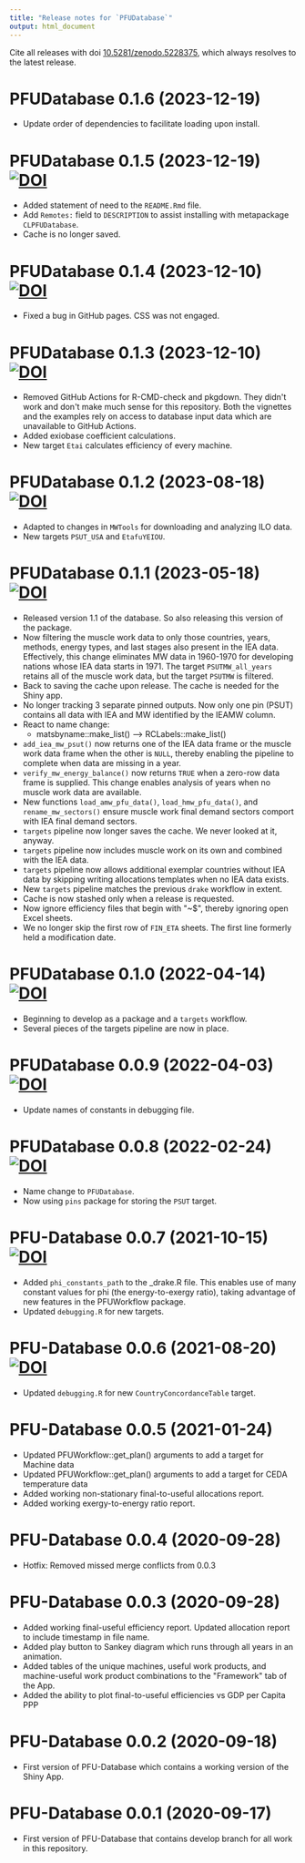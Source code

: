 ```yaml
---
title: "Release notes for `PFUDatabase`"
output: html_document
---
```



Cite all releases with doi [10.5281/zenodo.5228375](https://doi.org/10.5281/zenodo.5228375), 
which always resolves to the latest release.


# PFUDatabase 0.1.6 (2023-12-19)

* Update order of dependencies to facilitate
  loading upon install.


# PFUDatabase 0.1.5 (2023-12-19) [![DOI](https://zenodo.org/badge/DOI/10.5281/zenodo.10407898.svg)](https://doi.org/10.5281/zenodo.10407898)

* Added statement of need to the `README.Rmd` file.
* Add `Remotes:` field to `DESCRIPTION` to assist
  installing with metapackage `CLPFUDatabase`.
* Cache is no longer saved.


# PFUDatabase 0.1.4 (2023-12-10) [![DOI](https://zenodo.org/badge/DOI/10.5281/zenodo.10345511.svg)](https://doi.org/10.5281/zenodo.10345511)

* Fixed a bug in GitHub pages. 
  CSS was not engaged.


# PFUDatabase 0.1.3 (2023-12-10) [![DOI](https://zenodo.org/badge/DOI/10.5281/zenodo.10343587.svg)](https://doi.org/10.5281/zenodo.10343587)

* Removed GitHub Actions for R-CMD-check and pkgdown.
  They didn't work and don't make much sense
  for this repository. 
  Both the vignettes and the examples rely
  on access to database input data which are 
  unavailable to GitHub Actions.
* Added exiobase coefficient calculations.
* New target `Etai` calculates efficiency 
  of every machine.


# PFUDatabase 0.1.2 (2023-08-18) [![DOI](https://zenodo.org/badge/DOI/10.5281/zenodo.8264516.svg)](https://doi.org/10.5281/zenodo.8264516)

* Adapted to changes in `MWTools` for downloading and
  analyzing ILO data.
* New targets `PSUT_USA` and `EtafuYEIOU`.


# PFUDatabase 0.1.1 (2023-05-18) [![DOI](https://zenodo.org/badge/DOI/10.5281/zenodo.7949498.svg)](https://doi.org/10.5281/zenodo.7949498)

* Released version 1.1 of the database.
  So also releasing this version of the package.
* Now filtering the muscle work data to only those
  countries, years, methods, energy types, and last stages
  also present in the IEA data.
  Effectively, this change eliminates MW data 
  in 1960-1970 for developing nations whose IEA data starts in 1971.
  The target `PSUTMW_all_years` retains all of the muscle work data, but
  the target `PSUTMW` is filtered.
* Back to saving the cache upon release.
  The cache is needed for the Shiny app.
* No longer tracking 3 separate pinned outputs.
  Now only one pin (PSUT) contains all data
  with IEA and MW
  identified by the IEAMW column.
* React to name change: 
    - matsbyname::make_list() --> RCLabels::make_list()
* `add_iea_mw_psut()` now returns one of 
  the IEA data frame or the muscle work data frame
  when the other is `NULL`, thereby enabling
  the pipeline to complete when 
  data are missing in a year.
* `verify_mw_energy_balance()` now returns `TRUE` when a 
  zero-row data frame is supplied. 
  This change enables analysis of years when 
  no muscle work data are available.
* New functions `load_amw_pfu_data()`, `load_hmw_pfu_data()`, 
  and `rename_mw_sectors()` ensure
  muscle work final demand sectors comport with
  IEA final demand sectors.
* `targets` pipeline now longer saves the cache.
  We never looked at it, anyway.
* `targets` pipeline now includes muscle work
  on its own and combined with the IEA data.
* `targets` pipeline now allows additional exemplar countries 
  without IEA data by skipping writing allocations templates
  when no IEA data exists.
* New `targets` pipeline matches the previous `drake` workflow
  in extent.
* Cache is now stashed only when a release is requested.
* Now ignore efficiency files that begin with "~$",
  thereby ignoring open Excel sheets.
* We no longer skip the first row of `FIN_ETA` sheets.
  The first line formerly held a modification date.


# PFUDatabase 0.1.0 (2022-04-14) [![DOI](https://zenodo.org/badge/DOI/10.5281/zenodo.6462165.svg)](https://doi.org/10.5281/zenodo.6462165)

* Beginning to develop as a package and a `targets` workflow.
* Several pieces of the targets pipeline are now in place.


# PFUDatabase 0.0.9 (2022-04-03) [![DOI](https://zenodo.org/badge/DOI/10.5281/zenodo.6409576.svg)](https://doi.org/10.5281/zenodo.6409576)

* Update names of constants in debugging file.


# PFUDatabase 0.0.8 (2022-02-24) [![DOI](https://zenodo.org/badge/DOI/10.5281/zenodo.6264718.svg)](https://doi.org/10.5281/zenodo.6264718)

* Name change to `PFUDatabase`.
* Now using `pins` package for storing the `PSUT` target.


# PFU-Database 0.0.7 (2021-10-15) [![DOI](https://zenodo.org/badge/DOI/10.5281/zenodo.5572434.svg)](https://doi.org/10.5281/zenodo.5572434)

* Added `phi_constants_path` to the _drake.R file.
  This enables use of many constant values for phi (the energy-to-exergy ratio), 
  taking advantage of new features in the PFUWorkflow package.
* Updated `debugging.R` for new targets.


# PFU-Database 0.0.6 (2021-08-20) [![DOI](https://zenodo.org/badge/239981862.svg)](https://zenodo.org/badge/latestdoi/239981862)

* Updated `debugging.R` for new `CountryConcordanceTable` target. 


# PFU-Database 0.0.5 (2021-01-24)

* Updated PFUWorkflow::get_plan() arguments to add a target for Machine data
* Updated PFUWorkflow::get_plan() arguments to add a target for CEDA temperature data
* Added working non-stationary final-to-useful allocations report.
* Added working exergy-to-energy ratio report.


# PFU-Database 0.0.4 (2020-09-28)

* Hotfix: Removed missed merge conflicts from 0.0.3


# PFU-Database 0.0.3 (2020-09-28)

* Added working final-useful efficiency report. Updated allocation report to include timestamp in file name.
* Added play button to Sankey diagram which runs through all years in an animation.
* Added tables of the unique machines, useful work products, and machine-useful work product combinations 
  to the "Framework" tab of the App.
* Added the ability to plot final-to-useful efficiencies vs GDP per Capita PPP


# PFU-Database 0.0.2 (2020-09-18)

* First version of PFU-Database which contains a working version of the Shiny App.


# PFU-Database 0.0.1 (2020-09-17)

* First version of PFU-Database that contains develop branch for all work in this repository.


